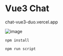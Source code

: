 # Vue3 Chat 

chat-vue3-duo.vercel.app



![image](https://user-images.githubusercontent.com/103760832/201741063-9e735005-8e44-4a6c-be86-c64a9ad1b720.png)


```
npm install
```
```
npm run script
```
